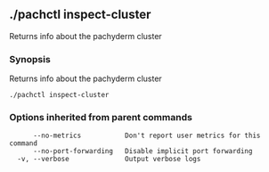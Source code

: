 ## ./pachctl inspect-cluster

Returns info about the pachyderm cluster

### Synopsis


Returns info about the pachyderm cluster

```
./pachctl inspect-cluster
```

### Options inherited from parent commands

```
      --no-metrics           Don't report user metrics for this command
      --no-port-forwarding   Disable implicit port forwarding
  -v, --verbose              Output verbose logs
```

